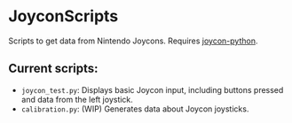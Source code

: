 # JoyconScripts

Scripts to get data from Nintendo Joycons. Requires [joycon-python](https://pypi.org/project/joycon-python/).

## Current scripts:

- `joycon_test.py`: Displays basic Joycon input, including buttons pressed and data from the left joystick.
- `calibration.py`: (WIP) Generates data about Joycon joysticks.